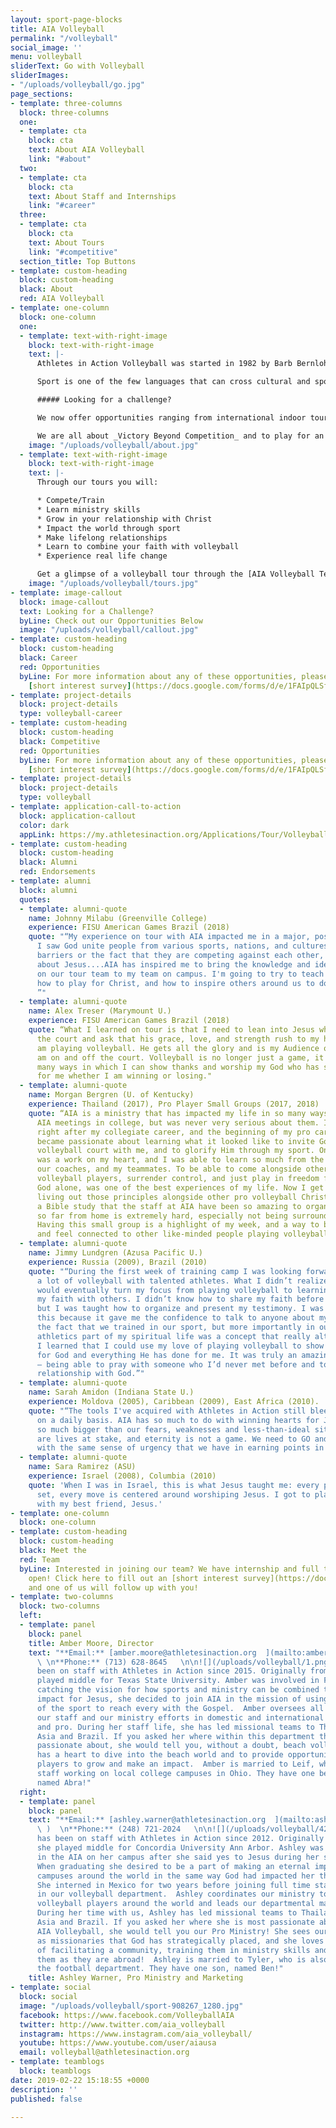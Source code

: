 ```yaml
---
layout: sport-page-blocks
title: AIA Volleyball
permalink: "/volleyball"
social_image: ''
menu: volleyball
sliderText: Go with Volleyball
sliderImages:
- "/uploads/volleyball/go.jpg"
page_sections:
- template: three-columns
  block: three-columns
  one:
  - template: cta
    block: cta
    text: About AIA Volleyball
    link: "#about"
  two:
  - template: cta
    block: cta
    text: About Staff and Internships
    link: "#career"
  three:
  - template: cta
    block: cta
    text: About Tours
    link: "#competitive"
  section_title: Top Buttons
- template: custom-heading
  block: custom-heading
  black: About
  red: AIA Volleyball
- template: one-column
  block: one-column
  one:
  - template: text-with-right-image
    block: text-with-right-image
    text: |-
      Athletes in Action Volleyball was started in 1982 by Barb Bernlohr and Bobby Herron. The first women’s team was sent out that same year, traveling to Japan. Up until the last few years, the focus of AIA Volleyball has been to send our teams internationally, which has led us all over the globe to countries in Latin America, Africa, Europe and Asia. We understand the hunger athletes have to learn and to go out and see the world. From this hunger, tours and projects were born to challenge and provide space for those athletes to learn, grow and go.

      Sport is one of the few languages that can cross cultural and spoken language barriers. This common language of volleyball gives us the ability to open doors, build bridges and change lives all over the country and the world. It’s impact goes well beyond the scoreboard. AIA Volleyball is committed to seeking God’s leading, looking to maximize the impact in the locations we travel to, and investing wholly into the participants on our tours.

      ##### Looking for a challenge?

      We now offer opportunities ranging from international indoor tours, to beach tours, to pro communities and retreats. Within all of our opportunities two things remain very important to us: To offer quality volleyball training from highly qualified coaches and trainers who will invest in you on the court. And to see you as the _Total Athlete/Coach_ (physical, mental and spiritual) that you are, therefore, offering high quality training to you off the court in ministry skills and in your walk with Christ.

      We are all about _Victory Beyond Competition_ and to play for an _Audience of One!!!_
    image: "/uploads/volleyball/about.jpg"
  - template: text-with-right-image
    block: text-with-right-image
    text: |-
      Through our tours you will:

      * Compete/Train
      * Learn ministry skills
      * Grow in your relationship with Christ
      * Impact the world through sport
      * Make lifelong relationships
      * Learn to combine your faith with volleyball
      * Experience real life change

      Get a glimpse of a volleyball tour through the [AIA Volleyball Team Blog](http://teamblogs.athletesinaction.org/section/global-sports/volleyball)
    image: "/uploads/volleyball/tours.jpg"
- template: image-callout
  block: image-callout
  text: Looking for a Challenge?
  byLine: Check out our Opportunities Below
  image: "/uploads/volleyball/callout.jpg"
- template: custom-heading
  block: custom-heading
  black: Career
  red: Opportunities
  byLine: For more information about any of these opportunities, please fill out our
    [short interest survey](https://docs.google.com/forms/d/e/1FAIpQLSf9CpmElnyDOlKG7lwJ3tG2_fI9YaaqkLKyCw2FlmQoxOZGng/viewform?usp=sf_link).
- template: project-details
  block: project-details
  type: volleyball-career
- template: custom-heading
  block: custom-heading
  black: Competitive
  red: Opportunities
  byLine: For more information about any of these opportunities, please fill out our
    [short interest survey](https://docs.google.com/forms/d/e/1FAIpQLSf9CpmElnyDOlKG7lwJ3tG2_fI9YaaqkLKyCw2FlmQoxOZGng/viewform?usp=sf_link).
- template: project-details
  block: project-details
  type: volleyball
- template: application-call-to-action
  block: application-callout
  color: dark
  appLink: https://my.athletesinaction.org/Applications/Tour/Volleyball/default.aspx
- template: custom-heading
  block: custom-heading
  black: Alumni
  red: Endorsements
- template: alumni
  block: alumni
  quotes:
  - template: alumni-quote
    name: Johnny Milabu (Greenville College)
    experience: FISU American Games Brazil (2018)
    quote: "“My experience on tour with AIA impacted me in a major, positive way.
      I saw God unite people from various sports, nations, and cultures, despite language
      barriers or the fact that they are competing against each other, just to speak
      about Jesus....AIA has inspired me to bring the knowledge and ideals we implemented
      on our tour team to my team on campus. I'm going to try to teach my teammates
      how to play for Christ, and how to inspire others around us to do the same.
      ”"
  - template: alumni-quote
    name: Alex Treser (Marymount U.)
    experience: FISU American Games Brazil (2018)
    quote: “What I learned on tour is that I need to lean into Jesus when I am on
      the court and ask that his grace, love, and strength rush to my heart when I
      am playing volleyball. He gets all the glory and is my Audience of 1 when I
      am on and off the court. Volleyball is no longer just a game, it is one of the
      many ways in which I can show thanks and worship my God who has so much love
      for me whether I am winning or losing."
  - template: alumni-quote
    name: Morgan Bergren (U. of Kentucky)
    experience: Thailand (2017), Pro Player Small Groups (2017, 2018)
    quote: “AIA is a ministry that has impacted my life in so many ways. I attended
      AIA meetings in college, but was never very serious about them. It wasn't until
      right after my collegiate career, and the beginning of my pro career, that I
      became passionate about learning what it looked like to invite God onto the
      volleyball court with me, and to glorify Him through my sport. On tour, God
      was a work on my heart, and I was able to learn so much from the amazing staff,
      our coaches, and my teammates. To be able to come alongside other Christian
      volleyball players, surrender control, and just play in freedom for God and
      God alone, was one of the best experiences of my life. Now I get to continue
      living out those principles alongside other pro volleyball Christians through
      a Bible study that the staff at AIA have been so amazing to organize. Being
      so far from home is extremely hard, especially not being surrounded by community.
      Having this small group is a highlight of my week, and a way to be encouraged
      and feel connected to other like-minded people playing volleyball abroad. "
  - template: alumni-quote
    name: Jimmy Lundgren (Azusa Pacific U.)
    experience: Russia (2009), Brazil (2010)
    quote: "“During the first week of training camp I was looking forward to playing
      a lot of volleyball with talented athletes. What I didn’t realize was that I
      would eventually turn my focus from playing volleyball to learning how to share
      my faith with others. I didn’t know how to share my faith before my AIA trip,
      but I was taught how to organize and present my testimony. I was excited about
      this because it gave me the confidence to talk to anyone about my faith. I loved
      the fact that we trained in our sport, but more importantly in our faith. Making
      athletics part of my spiritual life was a concept that really altered my faith.
      I learned that I could use my love of playing volleyball to show others my love
      for God and everything He has done for me. It was truly an amazing experience
      – being able to pray with someone who I’d never met before and to grow in my
      relationship with God.”"
  - template: alumni-quote
    name: Sarah Amidon (Indiana State U.)
    experience: Moldova (2005), Caribbean (2009), East Africa (2010).
    quote: "“The tools I've acquired with Athletes in Action still bleed into my life
      on a daily basis. AIA has so much to do with winning hearts for Jesus. God is
      so much bigger than our fears, weaknesses and less-than-ideal situations. There
      are lives at stake, and eternity is not a game. We need to GO and MAKE disciples
      with the same sense of urgency that we have in earning points in a match.”"
  - template: alumni-quote
    name: Sara Ramirez (ASU)
    experience: Israel (2008), Columbia (2010)
    quote: 'When I was in Israel, this is what Jesus taught me: every pass, every
      set, every move is centered around worshiping Jesus. I got to play volleyball
      with my best friend, Jesus.'
- template: one-column
  block: one-column
- template: custom-heading
  block: custom-heading
  black: Meet the
  red: Team
  byLine: Interested in joining our team? We have internship and full time positions
    open! Click here to fill out an [short interest survey](https://docs.google.com/forms/d/e/1FAIpQLSf9CpmElnyDOlKG7lwJ3tG2_fI9YaaqkLKyCw2FlmQoxOZGng/viewform?usp=sf_link)
    and one of us will follow up with you!
- template: two-columns
  block: two-columns
  left:
  - template: panel
    block: panel
    title: Amber Moore, Director
    text: "**Email:** [amber.moore@athletesinaction.org  ](mailto:amber.moore@athletesinaction.org)
      \ \n**Phone:** (713) 628-8645   \n\n![](/uploads/volleyball/1.png)Amber has
      been on staff with Athletes in Action since 2015. Originally from Houston, she
      played middle for Texas State University. Amber was involved in FCA and after
      catching the vision for how sports and ministry can be combined to make a huge
      impact for Jesus, she decided to join AIA in the mission of using the language
      of the sport to reach every with the Gospel.  Amber oversees all of AIA Volleyball:
      our staff and our ministry efforts in domestic and international beach, indoor
      and pro. During her staff life, she has led missional teams to Thailand, Central
      Asia and Brazil. If you asked her where within this department that she is most
      passionate about, she would tell you, without a doubt, beach volleyball! She
      has a heart to dive into the beach world and to provide opportunities for beach
      players to grow and make an impact.  Amber is married to Leif, who is also on
      staff working on local college campuses in Ohio. They have one beautiful daughter,
      named Abra!"
  right:
  - template: panel
    block: panel
    text: "**Email:** [ashley.warner@athletesinaction.org  ](mailto:ashley.warner@athletesinaction.org
      \ )  \n**Phone:** (248) 721-2024   \n\n![](/uploads/volleyball/42553491_10213504202419958_4765493440156794880_o.jpeg)Ashley
      has been on staff with Athletes in Action since 2012. Originally from Michigan,
      she played middle for Concordia University Ann Arbor. Ashley was heavily involved
      in the AIA on her campus after she said yes to Jesus during her second year.
      When graduating she desired to be a part of making an eternal impact on other
      campuses around the world in the same way God had impacted her through AIA.
      She interned in Mexico for two years before joining full time staff with AIA
      in our volleyball department.  Ashley coordinates our ministry to professional
      volleyball players around the world and leads our departmental marketing efforts.
      During her time with us, Ashley has led missional teams to Thailand, Central
      Asia and Brazil. If you asked her where she is most passionate about within
      AIA Volleyball, she would tell you our Pro Ministry! She sees our pro players
      as missionaries that God has strategically placed, and she loves to be a part
      of facilitating a community, training them in ministry skills and encouraging
      them as they are abroad!  Ashley is married to Tyler, who is also on staff in
      the football department. They have one son, named Ben!"
    title: Ashley Warner, Pro Ministry and Marketing
- template: social
  block: social
  image: "/uploads/volleyball/sport-908267_1280.jpg"
  facebook: https://www.facebook.com/VolleyballAIA
  twitter: http://www.twitter.com/aia_volleyball
  instagram: https://www.instagram.com/aia_volleyball/
  youtube: https://www.youtube.com/user/aiausa
  email: volleyball@athletesinaction.org
- template: teamblogs
  block: teamblogs
date: 2019-02-22 15:18:55 +0000
description: ''
published: false

---
```

